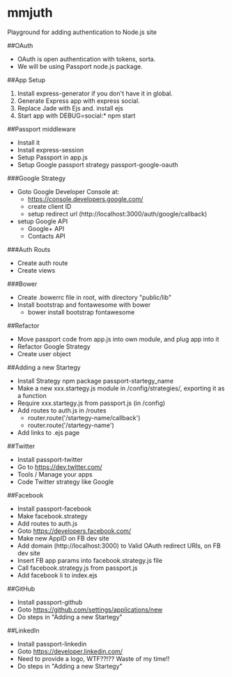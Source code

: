 # mmjuth
Playground for adding authentication to Node.js site

##OAuth
* OAuth is open authentication with tokens, sorta.
* We will be using Passport node.js package.

##App Setup
1. Install express-generator if you don't have it in global.
2. Generate Express app with express social.
3. Replace Jade with Ejs and. install ejs
4. Start app with DEBUG=social:* npm start

##Passport middleware
* Install it
* Install express-session
* Setup Passport in app.js
* Setup Google passport strategy passport-google-oauth

###Google Strategy
* Goto Google Developer Console at:
	* https://console.developers.google.com/
	* create client ID
	* setup redirect url (http://localhost:3000/auth/google/callback)
* setup Google API
	* Google+ API
	* Contacts API
	
###Auth Routs
* Create auth route
* Create views

###Bower
* Create .bowerrc file in root, with directory "public/lib"
* Install bootstrap and fontawesome with bower
	* bower install bootstrap fontawesome
	
##Refactor
* Move passport code from app.js into own module, and plug app into it
* Refactor Google Strategy
* Create user object

##Adding a new Startegy
* Install Strategy npm package passport-startegy_name
* Make a new xxx.startegy.js module in /config/strategies/, exporting it as a function
* Require xxx.startegy.js from passport.js (in /config)
* Add routes to auth.js in /routes
	* router.route('/startegy-name/callback')
	* router.route('/startegy-name')
* Add links to .ejs page


##Twitter
* Install passport-twitter
* Go to https://dev.twitter.com/
* Tools / Manage your apps
* Code Twitter strategy like Google

##Facebook
* Install passport-facebook
* Make facebook.strategy
* Add routes to auth.js
* Goto https://developers.facebook.com/
* Make new AppID on FB dev site
* Add domain (http://localhost:3000) to Valid OAuth redirect URIs, on FB dev site
* Insert FB app params into facebook.strategy.js file
* Call facebook.strategy.js from passport.js
* Add facebook li to index.ejs

##GitHub
* Install passport-github
* Goto https://github.com/settings/applications/new
* Do steps in "Adding a new Startegy"

##LinkedIn
* Install passport-linkedin
* Goto https://developer.linkedin.com/
* Need to provide a logo, WTF??!?? Waste of my time!!
* Do steps in "Adding a new Startegy"


	